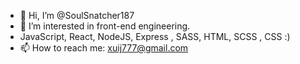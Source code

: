 - 👋 Hi, I’m @SoulSnatcher187
- 👀 I’m interested in front-end engineering.
- JavaScript, React, NodeJS, Express , SASS, HTML, SCSS , CSS :)
- 📫 How to reach me: xuij777@gmail.com

<!---
SoulSnatcher187/SoulSnatcher187 is a ✨ special ✨ repository because its `README.md` (this file) appears on your GitHub profile.
You can click the Preview link to take a look at your changes.
--->
